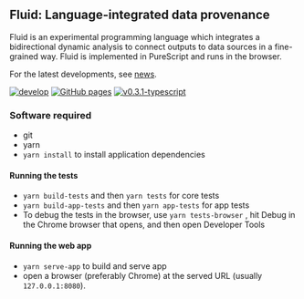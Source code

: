 ## Fluid: Language-integrated data provenance

Fluid is an experimental programming language which integrates a bidirectional dynamic analysis to connect outputs to data sources in a fine-grained way. Fluid is implemented in PureScript and runs in the browser.

For the latest developments, see [news](news.md).

[![develop](https://github.com/explorable-viz/fluid/actions/workflows/develop.yml/badge.svg)](https://github.com/explorable-viz/fluid/actions/workflows/develop.yml)
[![GitHub pages](https://github.com/explorable-viz/fluid/actions/workflows/pages/pages-build-deployment/badge.svg)](https://github.com/explorable-viz/fluid/actions/workflows/pages/pages-build-deployment)
[![v0.3.1-typescript](https://github.com/explorable-viz/fluid/actions/workflows/v0.3.1-typescript.yml/badge.svg)](https://github.com/explorable-viz/fluid/actions/workflows/v0.3.1-typescript.yml)

### Software required

- git
- yarn
- `yarn install` to install application dependencies

#### Running the tests

- `yarn build-tests` and then `yarn tests` for core tests
- `yarn build-app-tests` and then `yarn app-tests` for app tests
- To debug the tests in the browser, use `yarn tests-browser` , hit Debug in the Chrome browser that opens, and then open Developer Tools

#### Running the web app

- `yarn serve-app` to build and serve app
- open a browser (preferably Chrome) at the served URL (usually `127.0.0.1:8080`).
